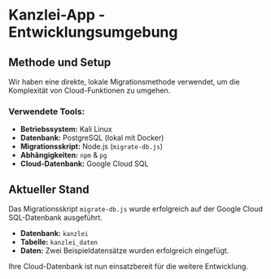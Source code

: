 # Kanzlei-App - Entwicklungsumgebung

## Methode und Setup

Wir haben eine direkte, lokale Migrationsmethode verwendet, um die Komplexität von Cloud-Funktionen zu umgehen.

### Verwendete Tools:
* **Betriebssystem:** Kali Linux
* **Datenbank:** PostgreSQL (lokal mit Docker)
* **Migrationsskript:** Node.js (`migrate-db.js`)
* **Abhängigkeiten:** `npm` & `pg`
* **Cloud-Datenbank:** Google Cloud SQL

## Aktueller Stand

Das Migrationsskript `migrate-db.js` wurde erfolgreich auf der Google Cloud SQL-Datenbank ausgeführt.

* **Datenbank:** `kanzlei`
* **Tabelle:** `kanzlei_daten`
* **Daten:** Zwei Beispieldatensätze wurden erfolgreich eingefügt.

Ihre Cloud-Datenbank ist nun einsatzbereit für die weitere Entwicklung.

